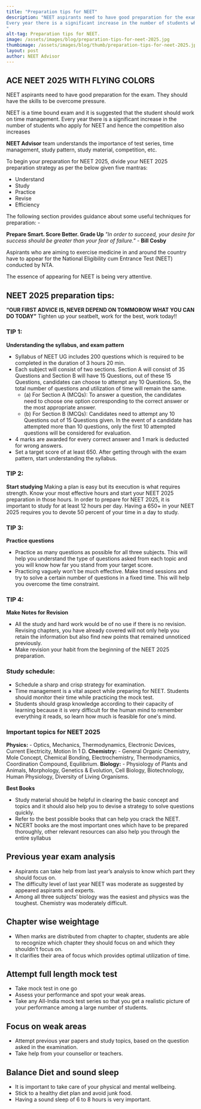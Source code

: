 ```yaml
---
title: "Preparation tips for NEET"
description: "NEET aspirants need to have good preparation for the exam. They should have the skills to be overcome pressure. it's a time bound exam and it is suggested that the student should work on time management.
Every year there is a significant increase in the number of students who apply for NEET and hence the competition also increases.
"
alt-tag: Preparation tips for NEET.
image: /assets/images/blog/preparation-tips-for-neet-2025.jpg
thumbimage: /assets/images/blog/thumb/preparation-tips-for-neet-2025.jpg
layout: post
author: NEET Advisor
---
```



## ACE NEET 2025 WITH FLYING COLORS
NEET aspirants need to have good preparation for the exam. They should have the skills to be overcome pressure.

NEET is a time bound exam and it is suggested that the student should work on time management.
Every year there is a significant increase in the number of students who apply for NEET and hence the competition also increases

**NEET Advisor** team understands the importance of test series, time management, study pattern, study material, competition, etc. 

To begin your preparation for NEET 2025, divide your NEET 2025 preparation strategy as per the below given five mantras:
 - Understand
 - Study
 - Practice
 - Revise
 - Efficiency


The following section provides guidance about some useful techniques for preparation: -

**Prepare Smart. Score Better. Grade Up**
*"In order to succeed, your desire for success should be greater than your fear of failure."* - **Bill Cosby**

Aspirants who are aiming to exercise medicine in and around the country have to appear for the National Eligibility cum Entrance Test (NEET) conducted by NTA.

The essence of appearing for NEET is being very attentive.

## NEET 2025 preparation tips:
**“OUR FIRST ADVICE IS, NEVER DEPEND ON TOMMOROW WHAT YOU CAN DO TODAY”**
Tighten up your seatbelt, work for the best, work today!!

### TIP 1:
**Understanding the syllabus, and exam pattern**
- Syllabus of NEET UG includes 200 questions which is required to be completed in the duration of 3 hours 20 min.
- Each subject will consist of two sections. Section A will consist of 35 Questions and Section B will have 15 Questions, out of these 15 Questions, candidates can choose to attempt any 10 Questions. So, the total number of questions and utilization of time will remain the same.
  - (a) For Section A (MCQs): To answer a question, the candidates need to choose one option corresponding to the correct answer or the most appropriate answer.
  - (b) For Section B (MCQs): Candidates need to attempt any 10 Questions out of 15 Questions given. In the event of a candidate has attempted more than 10 questions, only the first 10 attempted questions will be considered for evaluation.
- 4 marks are awarded for every correct answer and 1 mark is deducted for wrong answers.
- Set a target score of at least 650. After getting through with the exam pattern, start understanding the syllabus.

### TIP 2:
**Start studying** Making a plan is easy but its execution is what requires strength. Know your most effective hours and start your NEET 2025 preparation in those hours. In order to prepare for NEET 2025, it is important to study for at least 12 hours per day. Having a 650+ in your NEET 2025 requires you to devote 50 percent of your time in a day to study.

### TIP 3:
**Practice questions** 
- Practice as many questions as possible for all three subjects. This will help you understand the type of questions asked from each topic and you will know how far you stand from your target score.
- Practicing vaguely won’t be much effective. Make timed sessions and try to solve a certain number of questions in a fixed time. This will help you overcome the time constraint.

### TIP 4:
**Make Notes for Revision** 
- All the study and hard work would be of no use if there is no revision. Revising chapters, you have already covered will not only help you retain the information but also find new points that remained unnoticed previously.
- Make revision your habit from the beginning of the NEET 2025 preparation.

### Study schedule:
- Schedule a sharp and crisp strategy for examination.
- Time management is a vital aspect while preparing for NEET. Students should monitor their time while practicing the mock test.
- Students should grasp knowledge according to their capacity of learning because it is very difficult for the human mind to remember everything it reads, so learn how much is feasible for one's mind.

### Important topics for NEET 2025
**Physics:** - Optics, Mechanics, Thermodynamics, Electronic Devices, Current Electricity, Motion In 1 D.
**Chemistry:** - General Organic Chemistry, Mole Concept, Chemical Bonding, Electrochemistry, Thermodynamics, Coordination Compound, Equilibrium.
**Biology:** - Physiology of Plants and Animals, Morphology, Genetics & Evolution, Cell Biology, Biotechnology, Human Physiology, Diversity of Living Organisms.

**Best Books**
- Study material should be helpful in clearing the basic concept and topics and it should also help you to devise a strategy to solve questions quickly.
- Refer to the best possible books that can help you crack the NEET. 
- NCERT books are the most important ones which have to be prepared thoroughly, other relevant resources can also help you through the entire syllabus

## Previous year exam analysis
- Aspirants can take help from last year’s analysis to know which part they should focus on.
- The difficulty level of last year NEET was moderate as suggested by appeared aspirants and experts.
- Among all three subjects’ biology was the easiest and physics was the toughest. Chemistry was moderately difficult.

## Chapter wise weightage
- When marks are distributed from chapter to chapter, students are able to recognize which chapter they should focus on and which they shouldn't focus on.
- It clarifies their area of focus which provides optimal utilization of time.

## Attempt full length mock test
- Take mock test in one go
- Assess your performance and spot your weak areas.
- Take any All-India mock test series so that you get a realistic picture of your performance among a large number of students.

## Focus on weak areas
- Attempt previous year papers and study topics, based on the question asked in the examination.
- Take help from your counsellor or teachers.

## Balance Diet and sound sleep
- It is important to take care of your physical and mental wellbeing.
- Stick to a healthy diet plan and avoid junk food.
- Having a sound sleep of 6 to 8 hours is very important.
